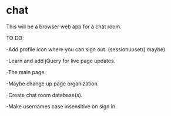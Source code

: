 # chat
This will be a browser web app for a chat room.

TO DO:

-Add profile icon where you can sign out. (sessionunset() maybe)

-Learn and add jQuery for live page updates.

-The main page.

-Maybe change up page organization.

-Create chat room database(s).

-Make usernames case insensitive on sign in.
